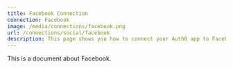 ```yaml
---
title: Facebook Connection
connection: Facebook
image: /media/connections/facebook.png
url: /connections/social/facebook
description: This page shows you how to connect your Auth0 app to Facebook.
---
```


This is a document about Facebook.
